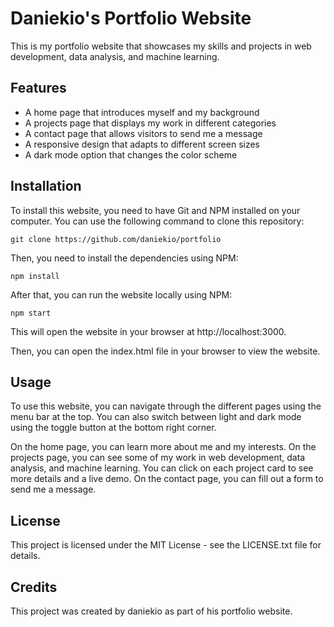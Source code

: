 # Daniekio's Portfolio Website

This is my portfolio website that showcases my skills and projects in web development, data analysis, and machine learning.

## Features

- A home page that introduces myself and my background
- A projects page that displays my work in different categories
- A contact page that allows visitors to send me a message
- A responsive design that adapts to different screen sizes
- A dark mode option that changes the color scheme

## Installation

To install this website, you need to have Git and NPM installed on your computer. You can use the following command to clone this repository:

`git clone https://github.com/daniekio/portfolio`

Then, you need to install the dependencies using NPM:

`npm install`

After that, you can run the website locally using NPM:

`npm start`

This will open the website in your browser at http://localhost:3000.

Then, you can open the index.html file in your browser to view the website.

## Usage

To use this website, you can navigate through the different pages using the menu bar at the top. You can also switch between light and dark mode using the toggle button at the bottom right corner.

On the home page, you can learn more about me and my interests. On the projects page, you can see some of my work in web development, data analysis, and machine learning. You can click on each project card to see more details and a live demo. On the contact page, you can fill out a form to send me a message.

## License

This project is licensed under the MIT License - see the LICENSE.txt file for details.

## Credits

This project was created by daniekio as part of his portfolio website.
